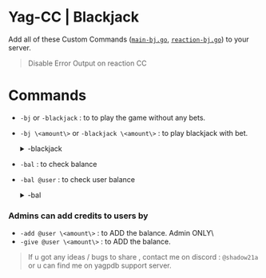 # Yag-CC | Blackjack 

Add all of these Custom Commands ([`main-bj.go`](https://github.com/Shadow21AR/Yag-CC/blob/main/Fun/Blackjack/main-bj.go), [`reaction-bj.go`](https://github.com/Shadow21AR/Yag-CC/blob/main/Fun/Blackjack/reaction-bj.go)) to your server.

> Disable Error Output on reaction CC

# Commands 
- `-bj` or `-blackjack` : to to play the game without any bets.
- `-bj \<amount\>` or `-blackjack \<amount\>` : to play blackjack with bet.  <details>

  <summary>-blackjack</summary>

  <img src="https://github.com/Shadow21AR/Yag-CC/blob/38ffe96b33a21783209a042c9e6cf96e480f0f7f/img/Blackjack/lose.jpg" name="Loss">

  <img src="https://github.com/Shadow21AR/Yag-CC/blob/38ffe96b33a21783209a042c9e6cf96e480f0f7f/img/Blackjack/win.jpg" name="Win">

  <img src="https://github.com/Shadow21AR/Yag-CC/blob/38ffe96b33a21783209a042c9e6cf96e480f0f7f/img/Blackjack/tie.jpg" name="Tie"> </details>

- `-bal` : to check balance 
- `-bal @user` : to check user balance <details> <summary> -bal </summary> <img src="https://github.com/Shadow21AR/Yag-CC/blob/38ffe96b33a21783209a042c9e6cf96e480f0f7f/img/Blackjack/bal.jpg"> </details>

### Admins can add credits to users by
- `-add @user \<amount\>` : to ADD the balance. Admin ONLY\
- `-give @user \<amount\>` : to ADD the balance. 


> If u got any ideas / bugs to share , contact me on discord : `@shadow21a` or u can find me on yagpdb support server.
